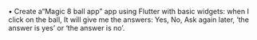 • Create a“Magic 8 ball app” app using Flutter with basic widgets: when I click on the ball, It will give me the answers: Yes, No, Ask again later, ‘the answer is yes’ or ‘the answer is no’.
